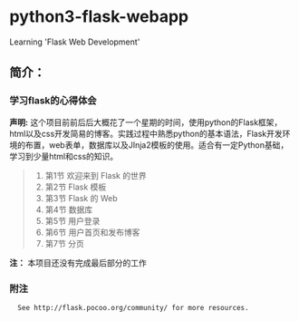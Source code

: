 # python3-flask-webapp
Learning 'Flask Web Development'



## 简介：
### 学习flask的心得体会
**声明:** 这个项目前前后后大概花了一个星期的时间，使用python的Flask框架，html以及css开发简易的博客。实践过程中熟悉python的基本语法，Flask开发环境的布置，web表单，数据库以及JInja2模板的使用。适合有一定Python基础，学习到少量html和css的知识。
  
  
 >1.  第1节  欢迎来到 Flask 的世界 
 >2.  第2节  Flask 模板 
 >3.  第3节  Flask 的 Web 
 >4.  第4节  数据库 
 >5.  第5节  用户登录 
 >6.  第6节  用户首页和发布博客 
 >7.  第7节  分页


**注：** 本项目还没有完成最后部分的工作

### 附注
      See http://flask.pocoo.org/community/ for more resources.


